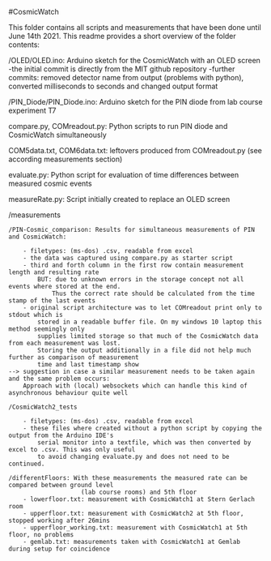 #CosmicWatch

This folder contains all scripts and measurements that have been done until June 14th 2021. This readme
provides a short overview of the folder contents:

/OLED/OLED.ino: Arduino sketch for the CosmicWatch with an OLED screen
    -the initial commit is directly from the MIT github repository
    -further commits: removed detector name from output (problems with python), 
                    converted milliseconds to seconds and changed output format

/PIN_Diode/PIN_Diode.ino: Arduino sketch for the PIN diode from lab course experiment T7


compare.py, COMreadout.py: Python scripts to run PIN diode and CosmicWatch simultaneously


COM5data.txt, COM6data.txt: leftovers produced from COMreadout.py (see according measurements section)


evaluate.py: Python script for evaluation of time differences between measured cosmic events


measureRate.py: Script initially created to replace an OLED screen

/measurements

    /PIN-Cosmic_comparison: Results for simultaneous measurements of PIN and CosmicWatch:

        - filetypes: (ms-dos) .csv, readable from excel
        - the data was captured using compare.py as starter script
        - third and forth column in the first row contain measurement length and resulting rate
            BUT: due to unknown errors in the storage concept not all events where stored at the end.
                Thus the correct rate should be calculated from the time stamp of the last events
        - original script architecture was to let COMreadout print only to stdout which is 
            stored in a readable buffer file. On my windows 10 laptop this method seemingly only
            supplies limited storage so that much of the CosmicWatch data from each measurement was lost.
            Storing the output additionally in a file did not help much further as comparison of measurement
            time and last timestamp show
    --> suggestion in case a similar measurement needs to be taken again and the same problem occurs: 
        Approach with (local) websockets which can handle this kind of asynchronous behaviour quite well

    /CosmicWatch2_tests

        - filetypes: (ms-dos) .csv, readable from excel
        - these files where created without a python script by copying the output from the Arduino IDE's
            serial monitor into a textfile, which was then converted by excel to .csv. This was only useful
            to avoid changing evaluate.py and does not need to be continued.

    /differentFloors: With these measurements the measured rate can be compared between ground level
                        (lab course rooms) and 5th floor
        - lowerfloor.txt: measurement with CosmicWatch1 at Stern Gerlach room
        - upperfloor.txt: measurement with CosmicWatch2 at 5th floor, stopped working after 26mins
        - upperfloor_working.txt: measurement with CosmicWatch1 at 5th floor, no problems
        - gemlab.txt: measurements taken with CosmicWatch1 at Gemlab during setup for coincidence

